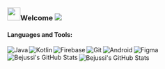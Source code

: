 ### <img src="https://raw.githubusercontent.com/MartinHeinz/MartinHeinz/master/wave.gif" width="30px">Welcome <a href="https://github.com/Meghna-DAS/github-profile-views-counter"><img src="https://komarev.com/ghpvc/?username=Bejussi"></a>

#### Languages and Tools:

<img align="left" alt="Java"  src="https://img.shields.io/badge/Java-ED8B00?style=for-the-badge&logo=java&logoColor=white" />
<img align="left" alt="Kotlin"  src="https://img.shields.io/badge/Kotlin-0095D5?&style=for-the-badge&logo=kotlin&logoColor=white" />
<img align="left" alt="Firebase"  src="https://img.shields.io/badge/firebase-ffca28?style=for-the-badge&logo=firebase&logoColor=white" />
<img align="left" alt="Git"  src="https://img.shields.io/badge/Git-F05032?style=for-the-badge&logo=git&logoColor=white" />
<img align="left" alt="Android"  src="https://img.shields.io/badge/Android-3DDC84?style=for-the-badge&logo=android&logoColor=white" />
<img align="left" alt="Figma"  src="https://img.shields.io/badge/Figma-F24E1E?style=for-the-badge&logo=figma&logoColor=white" />

#### 

   <img align="left" alt="Bejussi's GitHub Stats" src="https://github-readme-stats.vercel.app/api/top-langs/?username=Bejussi&langs_count=8&layout=compact" />
    <br />
    <img align="left" alt="Bejussi's GitHub Stats" src="https://github-readme-stats.vercel.app/api?username=Bejussi&show_icons=true" />


